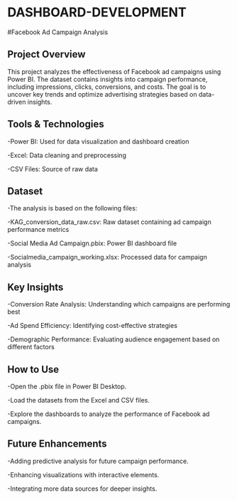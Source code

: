 # DASHBOARD-DEVELOPMENT
#Facebook Ad Campaign Analysis

## Project Overview

This project analyzes the effectiveness of Facebook ad campaigns using Power BI. The dataset contains insights into campaign performance, including impressions, clicks, conversions, and costs. The goal is to uncover key trends and optimize advertising strategies based on data-driven insights.

## Tools & Technologies

-Power BI: Used for data visualization and dashboard creation

-Excel: Data cleaning and preprocessing

-CSV Files: Source of raw data

## Dataset

-The analysis is based on the following files:

-KAG_conversion_data_raw.csv: Raw dataset containing ad campaign performance metrics

-Social Media Ad Campaign.pbix: Power BI dashboard file

-Socialmedia_campaign_working.xlsx: Processed data for campaign analysis

## Key Insights

-Conversion Rate Analysis: Understanding which campaigns are performing best

-Ad Spend Efficiency: Identifying cost-effective strategies

-Demographic Performance: Evaluating audience engagement based on different factors

## How to Use

-Open the .pbix file in Power BI Desktop.

-Load the datasets from the Excel and CSV files.

-Explore the dashboards to analyze the performance of Facebook ad campaigns.

## Future Enhancements

-Adding predictive analysis for future campaign performance.

-Enhancing visualizations with interactive elements.

-Integrating more data sources for deeper insights.
